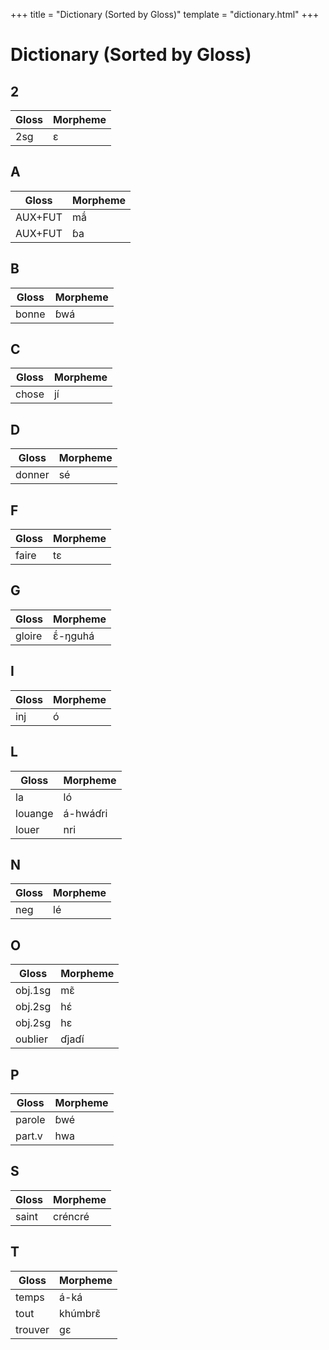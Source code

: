 +++
title = "Dictionary (Sorted by Gloss)"
template = "dictionary.html"
+++

# Dictionary (Sorted by Gloss)

## 2

| Gloss | Morpheme |
| -------- | ----- |
| 2sg | ɛ |

## A

| Gloss | Morpheme |
| -------- | ----- |
| AUX+FUT | mã́ |
| AUX+FUT | ɓa |

## B

| Gloss | Morpheme |
| -------- | ----- |
| bonne | ɓwá |

## C

| Gloss | Morpheme |
| -------- | ----- |
| chose | jí |

## D

| Gloss | Morpheme |
| -------- | ----- |
| donner | sé |

## F

| Gloss | Morpheme |
| -------- | ----- |
| faire | tɛ |

## G

| Gloss | Morpheme |
| -------- | ----- |
| gloire | ɛ̃́-ŋɡuhá |

## I

| Gloss | Morpheme |
| -------- | ----- |
| inj | ó |

## L

| Gloss | Morpheme |
| -------- | ----- |
| la | ló |
| louange | á-hwáɗri |
| louer | nri |

## N

| Gloss | Morpheme |
| -------- | ----- |
| neg | lé |

## O

| Gloss | Morpheme |
| -------- | ----- |
| obj.1sg | mɛ̃ |
| obj.2sg | hɛ́ |
| obj.2sg | hɛ |
| oublier | ɗjaɗí |

## P

| Gloss | Morpheme |
| -------- | ----- |
| parole | ɓwé |
| part.v | hwa |

## S

| Gloss | Morpheme |
| -------- | ----- |
| saint | créncré |

## T

| Gloss | Morpheme |
| -------- | ----- |
| temps | á-ká |
| tout | khúmbrɛ̃ |
| trouver | ɡɛ |

